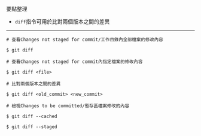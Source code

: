 要點整理
- `diff`指令可用於比對兩個版本之間的差異

---

```
# 查看Changes not staged for commit/工作目錄內全部檔案的修改內容

$ git diff
```

```
# 查看Changes not staged for commit內指定檔案的修改內容

$ git diff <file>
```

```
# 比對兩個版本之間的差異

$ git diff <old_commit> <new_commit>
```

```
# 檢視Changes to be committed/暫存區檔案修改的內容

$ git diff --cached

$ git diff --staged
```